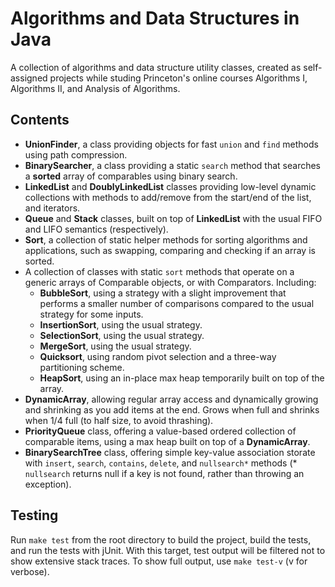 # Algorithms and Data Structures in Java

A collection of algorithms and data structure utility classes, created as self-assigned projects while studing Princeton's online courses Algorithms I, Algorithms II, and Analysis of Algorithms.

## Contents

* **UnionFinder**, a class providing objects for fast `union` and `find` methods using path compression.
* **BinarySearcher**, a class providing a static `search` method that searches a **sorted** array of comparables using binary search.
* **LinkedList** and **DoublyLinkedList** classes providing low-level dynamic collections with methods to add/remove from the start/end of the list, and iterators.
* **Queue** and **Stack** classes, built on top of **LinkedList** with the usual FIFO and LIFO semantics (respectively).
* **Sort**, a collection of static helper methods for sorting algorithms and applications, such as swapping, comparing and checking if an array is sorted.
* A collection of classes with static `sort` methods that operate on a generic arrays of Comparable objects, or with Comparators. Including:
    - **BubbleSort**, using a strategy with a slight improvement that performs a smaller number of comparisons compared to the usual strategy for some inputs.
    - **InsertionSort**, using the usual strategy.
    - **SelectionSort**, using the usual strategy.
    - **MergeSort**, using the usual strategy.
    - **Quicksort**, using random pivot selection and a three-way partitioning scheme.
    - **HeapSort**, using an in-place max heap temporarily built on top of the array.
* **DynamicArray**, allowing regular array access and dynamically growing and shrinking as you add items at the end. Grows when full and shrinks when 1/4 full (to half size, to avoid thrashing).
* **PriorityQueue** class, offering a value-based ordered collection of comparable items, using a max heap built on top of a **DynamicArray**.
* **BinarySearchTree** class, offering simple key-value association storate with `insert`, `search`, `contains`, `delete`, and `nullsearch*` methods (* `nullsearch` returns null if a key is not found, rather than throwing an exception).

## Testing

Run `make test` from the root directory to build the project, build the tests, and run the tests with jUnit. With this target, test output will be filtered not to show extensive stack traces. To show full output, use `make test-v` (v for verbose).
